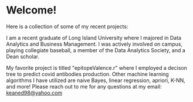 # Welcome!
Here is a collection of some of my recent projects:

I am a recent graduate of Long Island University where I majored in Data Analytics and Business Management.
I was actively involved on campus, playing collegiate baseball, a member of the Data Analytics Society, and a Dean scholar.

My favorite project is titled "epitopeValence.r" where I employed a decison tree to predict covid antibodies production.
Other machine learning algorithms I have utilized are naive Bayes, linear regression, apriori, K-NN, and more!
Please reach out to me for any questions at my email: keaned98@yahoo.com
